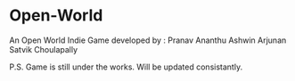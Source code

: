 # Open-World
An Open World Indie Game developed by :
Pranav
Ananthu
Ashwin Arjunan
Satvik Choulapally

P.S. Game is still under the works. Will be updated consistantly.
